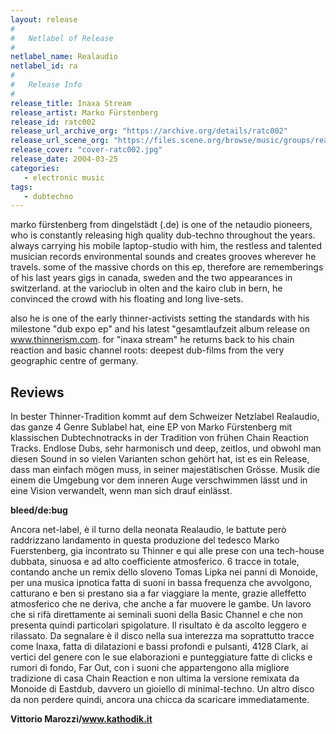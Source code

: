 ```yaml
---
layout: release
#
#   Netlabel of Release
#
netlabel_name: Realaudio
netlabel_id: ra
#
#   Release Info
#
release_title: Inaxa Stream
release_artist: Marko Fürstenberg
release_id: ratc002
release_url_archive_org: "https://archive.org/details/ratc002"
release_url_scene_org: "https://files.scene.org/browse/music/groups/realaudio/"
release_cover: "cover-ratc002.jpg"
release_date: 2004-03-25
categories:
   - electronic music
tags:
   - dubtechno
---
```

marko fürstenberg from dingelstädt (.de) is one of the netaudio pioneers, who is constantly releasing high quality dub-techno throughout the years.
always carrying his mobile laptop-studio with him, the restless and talented musician records environmental sounds and creates grooves wherever he travels. some of the massive chords on this ep, therefore are rememberings of his last years gigs in canada, sweden and the two appearances in switzerland. at the varioclub in olten and the kairo club in bern, he convinced the crowd with his floating and long live-sets.

also he is one of the early thinner-activists setting the standards with his milestone "dub expo ep" and his latest "gesamtlaufzeit album release on www.thinnerism.com. for "inaxa stream" he returns back to his chain reaction and basic channel roots: deepest dub-films from the very geographic centre of germany.



## Reviews

In bester Thinner-Tradition kommt auf dem Schweizer Netzlabel Realaudio, das ganze 4 Genre Sublabel hat, eine EP von Marko Fürstenberg mit klassischen Dubtechnotracks in der Tradition von frühen Chain Reaction Tracks. Endlose Dubs, sehr harmonisch und deep, zeitlos, und obwohl man diesen Sound in so vielen Varianten schon gehört hat, ist es ein Release, dass man einfach mögen muss, in seiner majestätischen Grösse. Musik die einem die Umgebung vor dem inneren Auge verschwimmen lässt und in eine Vision verwandelt, wenn man sich drauf einlässt.

**bleed/de:bug**


Ancora net-label, è il turno della neonata Realaudio, le battute però raddrizzano landamento in questa produzione del tedesco Marko Fuerstenberg, gia incontrato su Thinner e qui alle prese con una tech-house dubbata, sinuosa e ad alto coefficiente atmosferico. 6 tracce in totale, contando anche un remix dello sloveno Tomas Lipka nei panni di Monoide, per una musica ipnotica fatta di suoni in bassa frequenza che avvolgono, catturano e ben si prestano sia a far viaggiare la mente, grazie alleffetto atmosferico che ne deriva, che anche a far muovere le gambe. Un lavoro che si rifà direttamente ai seminali suoni della Basic Channel e che non presenta quindi particolari spigolature. Il risultato è da ascolto leggero e rilassato. Da segnalare è il disco nella sua interezza ma soprattutto tracce come Inaxa, fatta di dilatazioni e bassi profondi e pulsanti, 4128 Clark, ai vertici del genere con le sue elaborazioni e punteggiature fatte di clicks e rumori di fondo, Far Out, con i suoni che appartengono alla migliore tradizione di casa Chain Reaction e non ultima la versione remixata da Monoide di Eastdub, davvero un gioiello di minimal-techno. Un altro disco da non perdere quindi, ancora una chicca da scaricare immediatamente.

**Vittorio Marozzi/www.kathodik.it**